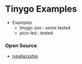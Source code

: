 # Tinygo Examples




- Examples
    - tinygo-zoo : some tested
    - pico-led : tested


### Open Source
- [jypelle/xship](https://github.com/jypelle/xship)




